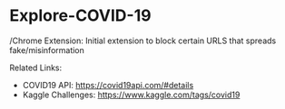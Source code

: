 # Explore-COVID-19

/Chrome Extension: Initial extension to block certain URLS that spreads fake/misinformation

Related Links:
* COVID19 API: https://covid19api.com/#details
* Kaggle Challenges: https://www.kaggle.com/tags/covid19
